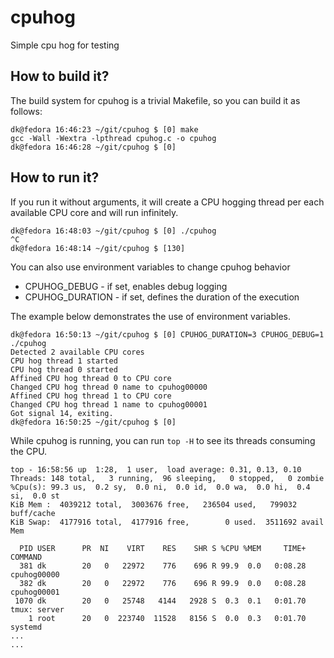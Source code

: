 # cpuhog
Simple cpu hog for testing

## How to build it?

The build system for cpuhog is a trivial Makefile, so you can build it as follows:
```
dk@fedora 16:46:23 ~/git/cpuhog $ [0] make
gcc -Wall -Wextra -lpthread cpuhog.c -o cpuhog
dk@fedora 16:46:28 ~/git/cpuhog $ [0]
```

## How to run it?

If you run it without arguments, it will create a CPU hogging thread per each available CPU core and will run infinitely.

```
dk@fedora 16:48:03 ~/git/cpuhog $ [0] ./cpuhog
^C
dk@fedora 16:48:14 ~/git/cpuhog $ [130]
```

You can also use environment variables to change cpuhog behavior

* CPUHOG_DEBUG - if set, enables debug logging
* CPUHOG_DURATION - if set, defines the duration of the execution

The example below demonstrates the use of environment variables.

```
dk@fedora 16:50:13 ~/git/cpuhog $ [0] CPUHOG_DURATION=3 CPUHOG_DEBUG=1 ./cpuhog
Detected 2 available CPU cores
CPU hog thread 1 started
CPU hog thread 0 started
Affined CPU hog thread 0 to CPU core
Changed CPU hog thread 0 name to cpuhog00000
Affined CPU hog thread 1 to CPU core
Changed CPU hog thread 1 name to cpuhog00001
Got signal 14, exiting.
dk@fedora 16:50:25 ~/git/cpuhog $ [0]
```

While cpuhog is running, you can run `top -H` to see its threads consuming the CPU.

```
top - 16:58:56 up  1:28,  1 user,  load average: 0.31, 0.13, 0.10
Threads: 148 total,   3 running,  96 sleeping,   0 stopped,   0 zombie
%Cpu(s): 99.3 us,  0.2 sy,  0.0 ni,  0.0 id,  0.0 wa,  0.0 hi,  0.4 si,  0.0 st
KiB Mem :  4039212 total,  3003676 free,   236504 used,   799032 buff/cache
KiB Swap:  4177916 total,  4177916 free,        0 used.  3511692 avail Mem

  PID USER      PR  NI    VIRT    RES    SHR S %CPU %MEM     TIME+ COMMAND
  381 dk        20   0   22972    776    696 R 99.9  0.0   0:08.28 cpuhog00000
  382 dk        20   0   22972    776    696 R 99.9  0.0   0:08.28 cpuhog00001
 1070 dk        20   0   25748   4144   2928 S  0.3  0.1   0:01.70 tmux: server
    1 root      20   0  223740  11528   8156 S  0.0  0.3   0:01.70 systemd
...
...
```
